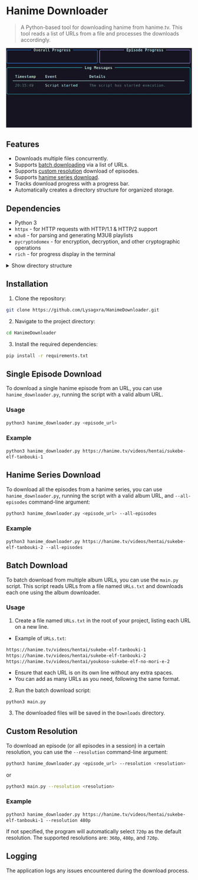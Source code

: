 # Hanime Downloader

> A Python-based tool for downloading hanime from hanime.tv. This tool reads a list of URLs from a file and processes the downloads accordingly.

![Demo](https://github.com/Lysagxra/HanimeDownloader/blob/307d02a82c64416e1bfb6546dbc3a516404c8f6a/assets/demo.gif)

## Features

- Downloads multiple files concurrently.
- Supports [batch downloading](https://github.com/Lysagxra/HanimeDownloader/tree/main?tab=readme-ov-file#batch-download) via a list of URLs.
- Supports [custom resolution](https://github.com/Lysagxra/HanimeDownloader/tree/main?tab=readme-ov-file#custom-resolution) download of episodes.
- Supports [hanime series download](https://github.com/Lysagxra/HanimeDownloader/tree/main?tab=readme-ov-file#hanime-series-download).
- Tracks download progress with a progress bar.
- Automatically creates a directory structure for organized storage.

## Dependencies

- Python 3
- `httpx` - for HTTP requests with HTTP/1.1 & HTTP/2 support
- `m3u8` - for parsing and generating M3U8 playlists
- `pycryptodomex` - for encryption, decryption, and other cryptographic operations
- `rich` - for progress display in the terminal

<details>

<summary>Show directory structure</summary>

```
project-root/
├── helpers/
│ ├── downloaders/
│ │ ├── crawler_utils.py       # Utilities for extracting media download links
│ │ └── episode_downloader.py  # Utilities for managing the download process
│ ├── managers/
│ │ ├── live_manager.py        # Manages a real-time live display
│ │ ├── log_manager.py         # Manages real-time log updates
│ │ └── progress_manager.py    # Manages progress bars
│ ├── config.py                # Manages constants and settings used across the project
│ ├── file_utils.py            # Utilities for managing file operations
│ └── general_utils.py         # Miscellaneous utility functions
├── hanime_downloader.py       # Module for initiating downloads from specified hanime.tv
├── main.py                    # Main script to run the downloader
└── URLs.txt                   # Text file listing album URLs to be downloaded
```

</details>

## Installation

1. Clone the repository:

```bash
git clone https://github.com/Lysagxra/HanimeDownloader.git
```

2. Navigate to the project directory:

```bash
cd HanimeDownloader
```

3. Install the required dependencies:

```bash
pip install -r requirements.txt
```

## Single Episode Download

To download a single hanime episode from an URL, you can use `hanime_downloader.py`, running the script with a valid album URL.

### Usage

```bash
python3 hanime_downloader.py <episode_url>
```

### Example

```
python3 hanime_downloader.py https://hanime.tv/videos/hentai/sukebe-elf-tanbouki-1
```

## Hanime Series Download

To download all the episodes from a hanime series, you can use `hanime_downloader.py`, running the script with a valid album URL, and `--all-episodes` command-line argument:

```bash
python3 hanime_downloader.py <episode_url> --all-episodes
```

### Example

```
python3 hanime_downloader.py https://hanime.tv/videos/hentai/sukebe-elf-tanbouki-2 --all-episodes
```

## Batch Download

To batch download from multiple album URLs, you can use the `main.py` script. This script reads URLs from a file named `URLs.txt` and downloads each one using the album downloader.

### Usage

1. Create a file named `URLs.txt` in the root of your project, listing each URL on a new line.

- Example of `URLs.txt`:

```
https://hanime.tv/videos/hentai/sukebe-elf-tanbouki-1
https://hanime.tv/videos/hentai/sukebe-elf-tanbouki-2
https://hanime.tv/videos/hentai/youkoso-sukebe-elf-no-mori-e-2
```

- Ensure that each URL is on its own line without any extra spaces.
- You can add as many URLs as you need, following the same format.

2. Run the batch download script:

```
python3 main.py
```

3. The downloaded files will be saved in the `Downloads` directory.

## Custom Resolution

To download an episode (or all episodes in a session) in a certain resolution, you can use the `--resolution` command-line argument:

```bash
python3 hanime_downloader.py <episode_url> --resolution <resolution>
```

or

```bash
python3 main.py --resolution <resolution>
```

### Example

```
python3 hanime_downloader.py https://hanime.tv/videos/hentai/sukebe-elf-tanbouki-1 --resolution 480p
```

If not specified, the program will automatically select `720p` as the default resolution. The supported resolutions are: `360p`, `480p`, and `720p`.

## Logging

The application logs any issues encountered during the download process.
